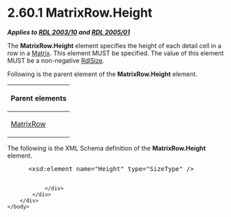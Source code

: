<html dir="LTR" xmlns:mshelp="http://msdn.microsoft.com/mshelp" xmlns:ddue="http://ddue.schemas.microsoft.com/authoring/2003/5" xmlns:xlink="http://www.w3.org/1999/xlink" xmlns:tool="http://www.microsoft.com/tooltip">
    <head>
        <meta http-equiv="Content-Type" content="text/html; CHARSET=utf-8"></meta>
        <meta name="save" content="history"></meta>
        <title>2.60.1 MatrixRow.Height</title>
        <xml>
            <mshelp:toctitle title="2.60.1 MatrixRow.Height"></mshelp:toctitle>
            <mshelp:rltitle title="[MS-RDL]: MatrixRow.Height"></mshelp:rltitle>
            <mshelp:keyword index="A" term="d958d5b8-2e3f-42af-9631-b87dd57db94d"></mshelp:keyword>
            <mshelp:attr name="DCSext.ContentType" value="open specification"></mshelp:attr>
            <mshelp:attr name="AssetID" value="d958d5b8-2e3f-42af-9631-b87dd57db94d"></mshelp:attr>
            <mshelp:attr name="TopicType" value="kbRef"></mshelp:attr>
            <mshelp:attr name="DCSext.Title" value="[MS-RDL]: MatrixRow.Height" />
        </xml>
    </head>
    <body>
        <div id="header">
            <h1 class="heading">2.60.1 MatrixRow.Height</h1>
        </div>
        <div id="mainSection">
            <div id="mainBody">
                <div id="allHistory" class="saveHistory"></div>
                <div id="sectionSection0" class="section" name="collapseableSection">
                    

<p><b><i>Applies to </i></b><a href="a7e2ad00-07c8-4f6d-80ab-3ad55df7b233.md"><b><i>RDL 2003/10</i></b></a><b>
<i>and </i></b><a href="3ebe2912-4958-4832-b391-cad1f5e13338.md"><b><i>RDL 2005/01</i></b></a></p>

<p>The <b>MatrixRow.Height</b> element specifies the height of
each detail cell in a row in a <a href="25419c0a-c7c6-43d7-8ca5-1af842666dcb.md">Matrix</a>. This element MUST
be specified. The value of this element MUST be a non-negative <a href="b40c092e-4fe5-4f7b-a0bf-c98df1361c90.md">RdlSize</a>.</p>

<p>Following is the parent element of the <b>MatrixRow.Height</b>
element.</p>

<table>
 <thead>
  <tr>
   <th>
   <p>Parent elements</p>
   </th>
  </tr>
 </thead>
 <tr>
  <td>
  <p><a href="43e99561-2c44-4329-ad8b-3657dca6728f.md">MatrixRow</a>
  </p>
  </td>
 </tr>
</table>

<p>The following is the XML Schema definition of the <b>MatrixRow.Height</b>
element.           </p>

<dl>
<dd>
<div><pre> &lt;xsd:element name=&quot;Height&quot; type=&quot;SizeType&quot; /&gt;
  
</pre></div>
</dd></dl>


                </div>
            </div>
        </div>
    </body>
</html>